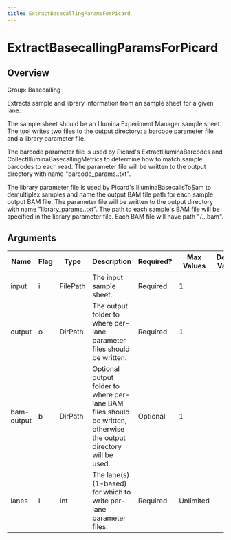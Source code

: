 ```yaml
---
title: ExtractBasecallingParamsForPicard
---
```


# ExtractBasecallingParamsForPicard

## Overview
Group: Basecalling

Extracts sample and library information from an sample sheet for a given lane.

The sample sheet should be an Illumina Experiment Manager sample sheet. The tool writes two files to the output
directory: a barcode parameter file and a library parameter file.

The barcode parameter file is used by Picard's ExtractIlluminaBarcodes and CollectIlluminaBasecallingMetrics to
determine how to match sample barcodes to each read.  The parameter file will be written to the output directory
with name "barcode_params.<lane>.txt".

The library parameter file is used by Picard's IlluminaBasecallsToSam to demultiplex samples and name the output
BAM file path for each sample output BAM file.  The parameter file will be written to the output directory with name
"library_params.<lane>.txt".  The path to each sample's BAM file will be specified in the library parameter
file.  Each BAM file will have path "<output>/<sample-name>.<barcode-sequence>.<lane>.bam".

## Arguments

|Name|Flag|Type|Description|Required?|Max Values|Default Values|
|----|----|----|-----------|---------|----------|--------------|
|input|i|FilePath|The input sample sheet.|Required|1||
|output|o|DirPath|The output folder to where per-lane parameter files should be written.|Required|1||
|bam-output|b|DirPath|Optional output folder to where per-lane BAM files should be written, otherwise the output directory will be used.|Optional|1||
|lanes|l|Int|The lane(s) (1-based) for which to write per-lane parameter files.|Required|Unlimited||

